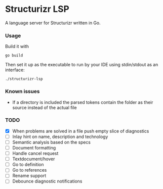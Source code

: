 # Structurizr LSP

A language server for Structurizr written in Go.

### Usage

Build it with 

```
go build
```

Then set it up as the executable to run by your IDE using stdin/stdout as an interface:

```
./structurizr-lsp
```

### Known issues
- If a directory is included the parsed tokens contain the folder as their source instead of the actual file

### TODO

- [x] When problems are solved in a file push empty slice of diagnostics
- [ ] Inlay hint on name, description and technology
- [ ] Semantic analysis based on the specs
- [ ] Document formatting
- [ ] Handle cancel request
- [ ] Textdocument/hover 
- [ ] Go to definition
- [ ] Go to references
- [ ] Rename support
- [ ] Debounce diagnostic notifications
